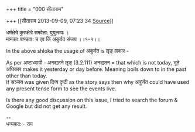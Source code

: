 +++
title = "000 सीताराम"

+++
[[सीताराम	2013-09-09, 07:23:34 [Source](https://groups.google.com/g/samskrita/c/u-rUn5IjaH8)]]



धर्मक्षेत्रे कुरुक्षेत्रे समवेता: युयुत्सवः ।  
मामकाः पाण्डवा: च एव किं अकुर्वत संजय ।।१-१।।  
  

In the above shloka the usage of अकुर्वत is लृङ् लकार -  

As per अष्टाध्यायी - अनद्यतने लृङ् (3.2.111) अनद्यतन = that which is not today, भूते अधिकार makes it yesterday or day before. Meaning boils down to in the past other than today.  
If सञ्जय was given दिव्य दृष्टी as the story says then why अकुर्वत could have used any present tense form to see the events live.  

  

Is there any good discussion on this issue, I tried to search the forum & Google but did not get any result.  

  
--  
धन्यवाद: - राम


